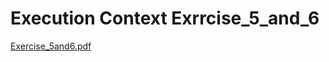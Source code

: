 # Execution Context Exrrcise_5_and_6

[Exercise_5and6.pdf](https://github.com/user-attachments/files/16902029/Exercise_5and6.pdf)
